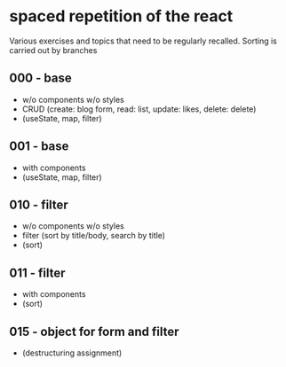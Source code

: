 # spaced repetition of the react

Various exercises and topics that need to be regularly recalled.
Sorting is carried out by branches

## 000 - base
- w/o components w/o styles
- CRUD (create: blog form, read: list, update: likes, delete: delete)
- (useState, map, filter)


## 001 - base
- with components
- (useState, map, filter)


## 010 - filter
- w/o components w/o styles
- filter (sort by title/body, search by title)
- (sort)

## 011 - filter
- with components
- (sort)

## 015 - object for form and filter
- (destructuring assignment)
